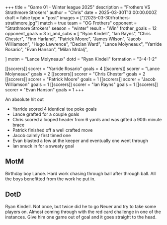 +++
title = "Game 01 - Winter league 2025"
description = "Frothers VS Strathmore Strokers"
author = "Chris"
date = 2025-03-30T13:00:00.000Z
draft = false
type = "post"
images = ["/2025-03-30/frothers-strathmore.jpg"]
match = true
team = "OG Frothers"
opponent = "Strathmore Strokers"
season = "winter"
result = "Win"
frother_goals = 12
opponent_goals = 3
xi_and_subs = [
  "Ryan Kindell",
  "Ian Rayns",
  "Chris Chester",
  "Finn Harland",
  "Patrick Moore",
  "James Wilson",
  "Jacob Williamson",
  "Hugo Lawrence",
  "Declan Ward",
  "Lance Molyneaux",
  "Yarride Rosario",
  "Evan Hanson",
  "Milan Mrdalj",

]
motm = "Lance Molyneaux"
dotd = "Ryan Kindell"
formation = "3-4-1-2"

[[scorers]]
scorer = "Yarride Rosario"
goals = 4
[[scorers]]
scorer = "Lance Molyneaux"
goals = 2
[[scorers]]
scorer = "Chris Chester"
goals = 2
[[scorers]]
scorer = "Patrick Moore"
goals = 1
[[scorers]]
scorer = "Jacob Williamson"
goals = 1
[[scorers]]
scorer = "Ian Rayns"
goals = 1
[[scorers]]
scorer = "Evan Hanson"
goals = 1
+++

An absolute hit out

- Yarride scored 4 identical toe poke goals
- Lance grafted for a couple goals
- Chris scored a looped header from 6 yards and was gifted a 90th minute brace 
- Patrick finished off a well crafted move
- Jacob calmly first timed one
- Evan blasted a few at the keeper and eventually one went through
- Ian snuck in for a sweaty goal

## MotM 

Birthday boy Lance. Hard work chasing through ball after through ball. All the boys benefitted from the work he put in.

## DotD

Ryan Kindell. Not once, but twice did he to go Neuer and try to take some players on. Almost coming through with the red card challenge in one of the instances. Give him one game out of goal and it goes straight to the head.